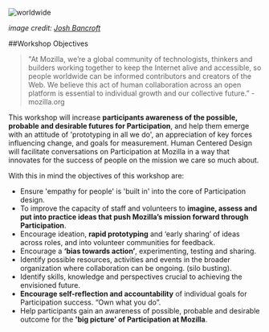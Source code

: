 

![worldwide](https://farm2.staticflickr.com/1389/963566003_33b48f3fff_z.jpg)

*image credit: [Josh Bancroft](https://www.flickr.com/photos/joshb/)*

##Workshop Objectives

>"At Mozilla, we’re a global community of technologists, thinkers and builders working together to keep the Internet alive and accessible, so people worldwide can be informed contributors and creators of the Web. We believe this act of human collaboration across an open platform is essential to individual growth and our collective future.” - mozilla.org


This workshop will increase **participants awareness of the possible, probable and desirable futures for Participation**, and help them emerge with an attitude of 'prototyping in all we do', an appreciation of key forces influencing change, and goals for measurement. 
Human Centered Design will facilitate conversations on Participation at Mozilla in a way that innovates for the success of people on the mission we care so much about. 


 With this in mind the objectives of this workshop are:

* Ensure 'empathy for people' is 'built in' into the core of Participation design.
* To improve the capacity of staff and volunteers to **imagine, assess and put into practice ideas that push Mozilla’s mission forward through Participation**.
* Encourage ideation, **rapid prototyping** and ‘early sharing’ of ideas across roles, and into volunteer communities for feedback.
* Encourage a **‘bias towards action’**, experimenting, testing and sharing.
* Identify possible resources, activities and events in the broader organization where collaboration can be ongoing. (silo busting).
* Identify skills, knowledge and perspectives crucial to achieving the envisioned future.
* **Encourage self-reflection and accountability** of individual goals for Participation success. “Own what you do”.
* Help participants gain an awareness of possible, probable and desirable outcome for the **'big picture' of Participation at Mozilla**.



